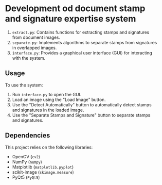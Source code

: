 # Development od document stamp and signature expertise system


1. `extract.py`: Contains functions for extracting stamps and signatures from document images.
2. `separate.py`: Implements algorithms to separate stamps from signatures in overlapped images.
3. `interface.py`: Provides a graphical user interface (GUI) for interacting with the system.

## Usage

To use the system:

1. Run `interface.py` to open the GUI.
3. Load an image using the "Load Image" button.
4. Use the "Detect Automatically" button to automatically detect stamps and signatures in the loaded image.
5. Use the "Separate Stamps and Signature" button to separate stamps and signatures.

## Dependencies

This project relies on the following libraries:

- OpenCV (`cv2`)
- NumPy (`numpy`)
- Matplotlib (`matplotlib.pyplot`)
- scikit-image (`skimage.measure`)
- PyQt5 (`PyQt5`)


